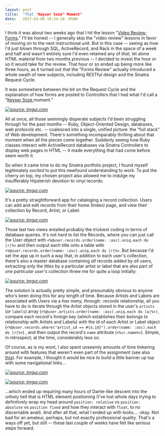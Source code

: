 ```yaml
---
layout: post
title:  "That "Keyser Soze" Moment"
date:   2017-03-06 19:24:10 -0500
---
```



I think it was about two weeks ago that I hit the lesson "<a href = "https://learn.co/tracks/full-stack-web-dev-with-react/sinatra/mvc-and-forms/video-review-forms">Video Review: Forms</a>." I'll be honest -- I generally skip the "video review" lessons in favor of moving on to the next instructional unit. But in this case -- seeing as how I'd just blown through SQL, ActiveRecord, and Rack in the space of a week and half and wasn't entirely sure I'd even retained any of *that*, let alone HTML material from two months previous -- I decided to invest the hour or so it would take for the review. That hour or so ended up being more like three hours, as it turned out that the "Forms Review" actually introduced a whole swath of new subjects, including RESTful design and the Sinatra Request Cycle. 

It was somewhere between the bit on the Request Cycle and the explanation of how forms are posted to Controllers that I had what I'd call a "<a href = "https://en.wikipedia.org/wiki/The_Usual_Suspects">Keyser Soze </a> moment." 

<a href="http://imgur.com/gaY6HEP"><img src="http://i.imgur.com/gaY6HEP.gif" title="source: imgur.com" /></a>

All at once, all those seemingly disperate subjects I'd been struggling through for the past months -- Ruby, Object-Oriented Design, databases, web protocols etc. -- coalesced into a single, unified picture: the "full stack" of Web development. There's something incomparably thrilling about that moment when all the pieces come together. Suddenly seeing how Ruby classes interact with ActiveRecord databases via Sinatra Controllers to display web pages in HTML -- it made everything that had come before seem worth it. 

So when it came time to do my Sinatra portfolio project, I found myself legitimately *excited* to put this newfound understanding to work. To put the cherry on top, my chosen project also allowed me to indulge my insufferably Hipsterish devotion to vinyl records: 

<a href="http://imgur.com/eXRbjd0"><img src="http://i.imgur.com/eXRbjd0.png?1" title="source: imgur.com" /></a>

It's a pretty straightforward app for cataloging a record collection. Users can add and edit records from their home (Index) page, and view their collection by Record, Artist, or Label:

<a href="http://imgur.com/KnIna8O"><img src="http://i.imgur.com/KnIna8O.png?1" title="source: imgur.com" /></a>

Those last two views entailed probably the trickiest coding in terms of database queries. It's not hard to list the Records, where you can just call the User object with `<%@user.records.order(name: :asc).uniq.each do |r|%>` and then output each title onto a table with `<%@user.records.order(name: :asc).uniq.each do |r|%>`. But because I'd set the app up in such a way that, in addition to each user's collection, there's also a master database containing *all* records added by *all* users, extracting only the titles by a particular artist or label that are also part of *one particular user's* collection threw me for quite a loop initially: 

<a href="http://imgur.com/VRT8HLP"><img src="http://i.imgur.com/VRT8HLP.png?1" title="source: imgur.com" /></a>

The solution is actually pretty simple, and presumably obvious to anyone who's been doing this for any length of time. Because Artists and Labels are associated with Users via a *has many, through: :records* relationship, all you have to do is iterate through the Artist objects stored in the user's `artists` (or `labels`) array (`<%@user.artists.order(name: :asc).uniq.each do |a|%>)`, compare each record's foreign key (which establishes their *belongs to* relationship with Artists and Labels) with the id of each Artist or Label object (`<%@user.records.where("artist_id == #{a.id}").order(name: :asc).each do |r|%>`) , and then output the record's `name` attribute (`<%=r.name%>`). Simple, in retrospect; at the time, considerably less so. 

Of course, as is my wont, I also spent unseemly amounts of time tinkering around with features that weren't even part of the assignment (see also <a href = "https://kevinladkins.github.io/2017/02/09/what_doesnt_kill_me/">this</a>). For example, I thought it would be nice to build a little banner up top with some navigational links... 

<a href="http://imgur.com/lR8sjos"><img src="http://i.imgur.com/lR8sjos.png?2" title="source: imgur.com" /></a>

<a href="http://imgur.com/vXRMqlg"><img src="http://i.imgur.com/vXRMqlg.gif" title="source: imgur.com" /></a>

...which ended up requiring many hours of Dante-like descent into the unholy hell that is HTML element positioning (I've lost whole days trying to definitively wrap my head around `position: relative` vs `position: absolute` vs `position fixed` and how they interact with `float`, to no discernable avail). And after all that, what I ended up with looks.... okay. Not bad for an amateur, perhaps, but not exactly professional quality. That's a ways off yet, but still -- these last couple of weeks have felt like serious steps forward. 

